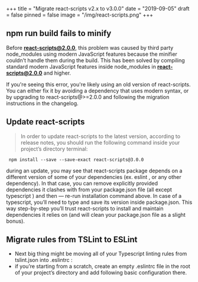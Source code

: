 +++
title = "Migrate react-scripts v2.x to v3.0.0"
date = "2019-09-05"
draft = false
pinned = false
image = "/img/react-scripts.png"
+++
## npm run build fails to minify

Before **react-scripts@2.0.0**, this problem was caused by third party node_modules using modern JavaScript features because the minifier couldn't handle them during the build. This has been solved by compiling standard modern JavaScript features inside node_modules in **react-scripts@2.0.0** and higher.

If you're seeing this error, you're likely using an old version of react-scripts. You can either fix it by avoiding a dependency that uses modern syntax, or by upgrading to react-scripts@>=2.0.0 and following the migration instructions in the changelog.



## Update react-scripts

> In order to update react-scripts to the latest version, according to release notes, you should run the following command inside your project’s directory terminal:

` npm install --save --save-exact react-scripts@3.0.0`

during an update, you may see that react-scripts package depends on a different version of some of your dependencies (ex. eslint , or any other dependency). In that case, you can remove explicitly provided dependencies it clashes with from your package.json file (all except typescript ) and then — re-run installation command above. In case of a typescript, you’ll need to type and save its version inside package.json. This way step-by-step you’ll trust react-scripts to install and maintain dependencies it relies on (and will clean your package.json file as a slight bonus).

## Migrate rules from TSLint to ESLint

* Next big thing might be moving all of your Typescript linting rules from tslint.json into .eslintrc :
* if you’re starting from a scratch, create an empty .eslintrc file in the root of your project’s directory and add following basic configuration there.
